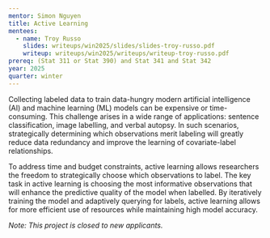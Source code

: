 ```yaml
---
mentor: Simon Nguyen
title: Active Learning
mentees:
  - name: Troy Russo
    slides: writeups/win2025/slides/slides-troy-russo.pdf
    writeup: writeups/win2025/writeups/writeup-troy-russo.pdf
prereq: (Stat 311 or Stat 390) and Stat 341 and Stat 342
year: 2025
quarter: winter
---
```


Collecting labeled data to train data-hungry modern artificial intelligence (AI) and machine learning (ML) models can be expensive or time-consuming. This challenge arises in a wide range of applications: sentence classification, image labelling, and verbal autopsy. In such scenarios, strategically determining which observations merit labeling will greatly reduce data redundancy and improve the learning of covariate-label relationships.

To address time and budget constraints, active learning allows researchers the freedom to strategically choose which observations to label. The key task in active learning is choosing the most informative observations that will enhance the predictive quality of the model when labelled. By iteratively training the model and adaptively querying for labels, active learning allows for more efficient use of resources while maintaining high model accuracy.

*Note: This project is closed to new applicants.*